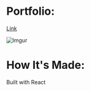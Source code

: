 # Portfolio: 

[Link](https://hanyehtun.netlify.app/)

![Imgur](https://imgur.com/Yz9G2ZK.png)

# How It's Made:

Built with React
